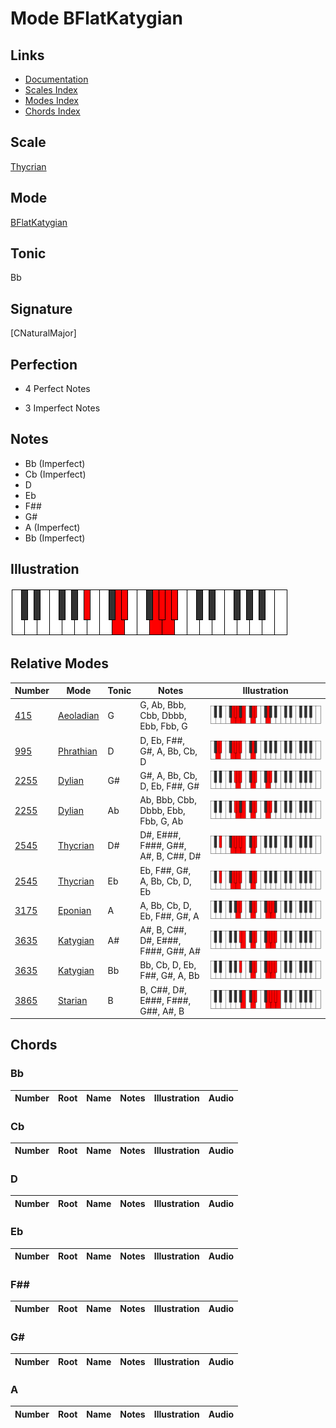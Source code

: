 # Mode BFlatKatygian

## Links

- [Documentation](index.md)
- [Scales Index](Scales.md)
- [Modes Index](Modes.md)
- [Chords Index](Chords.md)

## Scale

[Thycrian](ScaleThycrian.md)

## Mode

[BFlatKatygian](ModeBFlatKatygian.md)

## Tonic

Bb

## Signature

[CNaturalMajor]

## Perfection

 - 4 Perfect Notes

 - 3 Imperfect Notes

## Notes

- Bb (Imperfect)
- Cb (Imperfect)
- D
- Eb
- F##
- G#
- A (Imperfect)
- Bb (Imperfect)

## Illustration

![BFlatKatygian](ModeBFlatKatygian.png)

## Relative Modes

| Number | Mode | Tonic | Notes | Illustration |
|--------|------|-------|-------|--------------|
| [415](https://ianring.com/musictheory/scales/415) | [Aeoladian](ModeAeoladian.md) | G | G, Ab, Bbb, Cbb, Dbbb, Ebb, Fbb, G | ![GNaturalAeoladian](ModeGNaturalAeoladian.png) |
| [995](https://ianring.com/musictheory/scales/995) | [Phrathian](ModePhrathian.md) | D | D, Eb, F##, G#, A, Bb, Cb, D | ![DNaturalPhrathian](ModeDNaturalPhrathian.png) |
| [2255](https://ianring.com/musictheory/scales/2255) | [Dylian](ModeDylian.md) | G# | G#, A, Bb, Cb, D, Eb, F##, G# | ![GSharpDylian](ModeGSharpDylian.png) |
| [2255](https://ianring.com/musictheory/scales/2255) | [Dylian](ModeDylian.md) | Ab | Ab, Bbb, Cbb, Dbbb, Ebb, Fbb, G, Ab | ![AFlatDylian](ModeAFlatDylian.png) |
| [2545](https://ianring.com/musictheory/scales/2545) | [Thycrian](ModeThycrian.md) | D# | D#, E###, F###, G##, A#, B, C##, D# | ![DSharpThycrian](ModeDSharpThycrian.png) |
| [2545](https://ianring.com/musictheory/scales/2545) | [Thycrian](ModeThycrian.md) | Eb | Eb, F##, G#, A, Bb, Cb, D, Eb | ![EFlatThycrian](ModeEFlatThycrian.png) |
| [3175](https://ianring.com/musictheory/scales/3175) | [Eponian](ModeEponian.md) | A | A, Bb, Cb, D, Eb, F##, G#, A | ![ANaturalEponian](ModeANaturalEponian.png) |
| [3635](https://ianring.com/musictheory/scales/3635) | [Katygian](ModeKatygian.md) | A# | A#, B, C##, D#, E###, F###, G##, A# | ![ASharpKatygian](ModeASharpKatygian.png) |
| [3635](https://ianring.com/musictheory/scales/3635) | [Katygian](ModeKatygian.md) | Bb | Bb, Cb, D, Eb, F##, G#, A, Bb | ![BFlatKatygian](ModeBFlatKatygian.png) |
| [3865](https://ianring.com/musictheory/scales/3865) | [Starian](ModeStarian.md) | B | B, C##, D#, E###, F###, G##, A#, B | ![BNaturalStarian](ModeBNaturalStarian.png) |

## Chords

### Bb

| Number | Root | Name | Notes | Illustration | Audio |
|--------|------|------|-------|--------------|-------|

### Cb

| Number | Root | Name | Notes | Illustration | Audio |
|--------|------|------|-------|--------------|-------|

### D

| Number | Root | Name | Notes | Illustration | Audio |
|--------|------|------|-------|--------------|-------|

### Eb

| Number | Root | Name | Notes | Illustration | Audio |
|--------|------|------|-------|--------------|-------|

### F##

| Number | Root | Name | Notes | Illustration | Audio |
|--------|------|------|-------|--------------|-------|

### G#

| Number | Root | Name | Notes | Illustration | Audio |
|--------|------|------|-------|--------------|-------|

### A

| Number | Root | Name | Notes | Illustration | Audio |
|--------|------|------|-------|--------------|-------|


